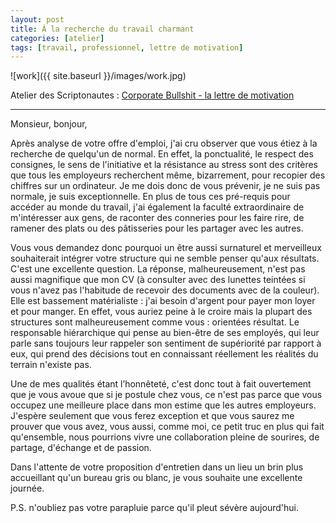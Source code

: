 ```yaml
---
layout: post
title: À la recherche du travail charmant
categories: [atelier]
tags: [travail, professionnel, lettre de motivation]
---
```


![work]({{ site.baseurl }}/images/work.jpg)

Atelier des Scriptonautes : [Corporate Bullshit - la lettre de motivation](https://www.scriptonautes.net/index.php/ateliers-passes/corporate-bullshit-sujet-5-lettre-de-motivation)

___

Monsieur, bonjour,

Après analyse de votre offre d'emploi, j'ai cru observer que vous étiez à la recherche de quelqu'un de normal. En effet, la ponctualité, le respect des consignes, le sens de l'initiative et la résistance au stress sont des critères que tous les employeurs recherchent même, bizarrement, pour recopier des chiffres sur un ordinateur. Je me dois donc de vous prévenir, je ne suis pas normale, je suis exceptionnelle. En plus de tous ces pré-requis pour accéder au monde du travail, j'ai également la faculté extraordinaire de m'intéresser aux gens, de raconter des conneries pour les faire rire, de ramener des plats ou des pâtisseries pour les partager avec les autres.

Vous vous demandez donc pourquoi un être aussi surnaturel et merveilleux souhaiterait intégrer votre structure qui ne semble penser qu'aux résultats. C'est une excellente question. La réponse, malheureusement, n'est pas aussi magnifique que mon CV (à consulter avec des lunettes teintées si vous n'avez pas l'habitude de recevoir des documents avec de la couleur). Elle est bassement matérialiste : j'ai besoin d'argent pour payer mon loyer et pour manger. En effet, vous auriez peine à le croire mais la plupart des structures sont malheureusement comme vous : orientées résultat. Le responsable hiérarchique qui pense au bien-être de ses employés, qui leur parle sans toujours leur rappeler son sentiment de supériorité par rapport à eux, qui prend des décisions tout en connaissant réellement les réalités du terrain n'existe pas.

Une de mes qualités étant l’honnêteté, c'est donc tout à fait ouvertement que je vous avoue que si je postule chez vous, ce n'est pas parce que vous occupez une meilleure place dans mon estime que les autres employeurs. J'espère seulement que vous ferez exception et que vous saurez me prouver que vous avez, vous aussi, comme moi, ce petit truc en plus qui fait qu'ensemble, nous pourrions vivre une collaboration pleine de sourires, de partage, d'échange et de passion.

Dans l'attente de votre proposition d'entretien dans un lieu un brin plus accueillant qu'un bureau gris ou blanc, je vous souhaite une excellente journée.

P.S. n'oubliez pas votre parapluie parce qu'il pleut sévère aujourd'hui.
